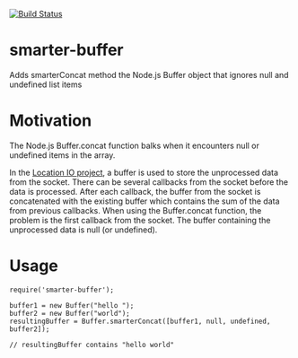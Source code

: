 [![Build Status](https://travis-ci.org/alexbirkett/smarter-buffer.png)](https://travis-ci.org/alexbirkett/smarter-buffer)

smarter-buffer
==============

Adds smarterConcat method the Node.js Buffer object that ignores null and undefined list items

Motivation
==========
The Node.js Buffer.concat function balks when it encounters null or undefined items in the array. 

In the [Location IO project](https://github.com/alexbirkett/location.io), a buffer is used to store the unprocessed data from the socket. There can be several callbacks from the socket before the data is processed. After each callback, the buffer from the socket is concatenated with the existing buffer which contains the sum of the data from previous callbacks. When using the Buffer.concat function, the problem is the first callback from the socket. The buffer containing the unprocessed data is null (or undefined).

Usage
=====
    require('smarter-buffer');
    
    buffer1 = new Buffer("hello ");
    buffer2 = new Buffer("world");
    resultingBuffer = Buffer.smarterConcat([buffer1, null, undefined, buffer2]);
    
    // resultingBuffer contains "hello world"




